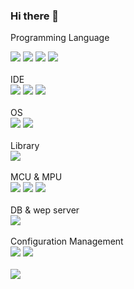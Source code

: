 ### Hi there 👋

<!--
### Hi there 👋
**yong-ggori/yong-ggori** is a ✨ _special_ ✨ repository because its `README.md` (this file) appears on your GitHub profile.
Here are some ideas to get you started:
- 🔭 I’m currently working on ...
- 🌱 I’m currently learning ...
- 👯 I’m looking to collaborate on ...
- 🤔 I’m looking for help with ...
- 💬 Ask me about ...
- 📫 How to reach me: ...
- 😄 Pronouns: ...
- ⚡ Fun fact: ...
-->

<!-- Skills -->
Programming Language
<div>
  <img src="https://img.shields.io/badge/C-A8B9CC?style=flat-square&logo=C&logoColor=white"/> 
  <img src="https://img.shields.io/badge/C++-00599C?style=flat-square&logo=C%2B%2B&logoColor=white"/>
  <img src="https://img.shields.io/badge/Python-3776AB?style=flat-square&logo=Python&logoColor=white"/> 
  <img src="https://img.shields.io/badge/Java-007396?style=flat-square&logo=Java&logoColor=white"/> 
 </div>
<br>
IDE
 <div>
   <img src="https://img.shields.io/badge/Visual Studio-5C2D91?style=flat-square&logo=Visual Studio&logoColor=white"/> 
   <img src="https://img.shields.io/badge/Visual Studio Code-007ACC?style=flat-square&logo=Visual Studio&logoColor=white"/> 
   <img src="https://img.shields.io/badge/Eclipse IDE-2C2255?style=flat-square&logo=Eclipse IDE&logoColor=white"/> 
 </div>
 <br>
 OS
 <div>
   <img src="https://img.shields.io/badge/Linux-FCC624?style=flat-square&logo=Linux&logoColor=white"/> 
   <img src="https://img.shields.io/badge/Windows-0078D6?style=flat-square&logo=Windows&logoColor=white"/> 
 </div>
 <br>
 Library
 <div>
   <img src="https://img.shields.io/badge/OpenCV-5C3EE8?style=flat-square&logo=OpenCV&logoColor=white"/> 
 </div>
 <br>
   MCU & MPU
 <div>
  <img src="https://img.shields.io/badge/Arduino-00979D?style=flat-square&logo=Arduino&logoColor=white"/> 
  <img src="https://img.shields.io/badge/STM32-03234B?style=flat-square&logo=STMicroelectronics&logoColor=white"/>
  <img src="https://img.shields.io/badge/Raspberry Pi-A22846?style=flat-square&logo=Raspberry Pi&logoColor=white"/>
 </div>
 <br>
   DB & wep server
 <div>
  <img src="https://img.shields.io/badge/MariaDB-003545?style=flat-square&logo=MariaDB&logoColor=white"/>
 </div>
 <br>
  Configuration Management
 <div>
  <img src="https://img.shields.io/badge/Git-F05032?style=flat-square&logo=Git&logoColor=white"/> 
  <img src="https://img.shields.io/badge/GitHub-181717?style=flat-square&logo=GitHub&logoColor=white"/> 
</div>
<br>
<div>
<src="https://github-readme-stats.vercel.app/api?username=yong-ggori">
  </div>
  <div>
  <img align="left" src="https://github-readme-stats.vercel.app/api/top-langs/?username=yong-ggori&theme=dracula&exclude_repo=Computer-Science-          Engineering&layout=compact&langs_count=10"/>
  </div>
